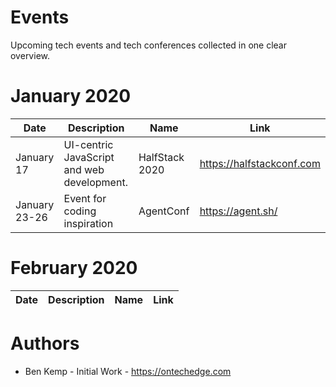 # Events
Upcoming tech events and tech conferences collected in one clear overview.
# January 2020

| Date          | Description                                | Name                        | Link                      |
| ------------- | ------------------------------------------ | --------------------------- | ------------------------- |
| January 17    | UI-centric JavaScript and web development. | HalfStack 2020              | https://halfstackconf.com |
| January 23-26 | Event for coding inspiration               | AgentConf                   | https://agent.sh/         |


# February 2020

| Date          | Description                                | Name                        | Link                      |
| ------------- | ------------------------------------------ | --------------------------- | ------------------------- |


# Authors
- Ben Kemp - Initial Work - https://ontechedge.com
